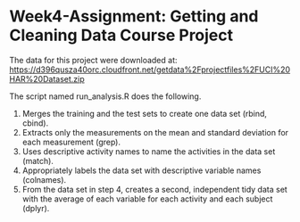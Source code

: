 # Week4-Assignment: Getting and Cleaning Data Course Project

The data for this project were downloaded at:
https://d396qusza40orc.cloudfront.net/getdata%2Fprojectfiles%2FUCI%20HAR%20Dataset.zip

The script named run_analysis.R does the following.
1. Merges the training and the test sets to create one data set (rbind, cbind).
2. Extracts only the measurements on the mean and standard deviation for each measurement (grep).
3. Uses descriptive activity names to name the activities in the data set (match).
4. Appropriately labels the data set with descriptive variable names (colnames).
5.  From the data set in step 4, creates a second, independent tidy data set with the average of each variable for each activity and each subject (dplyr).
